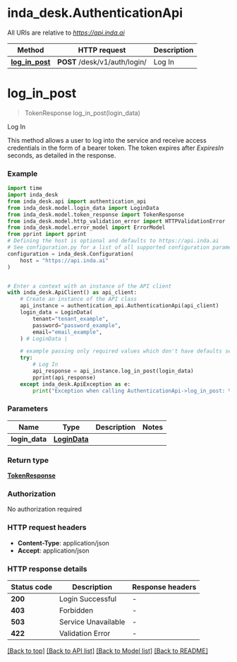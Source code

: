 # inda_desk.AuthenticationApi

All URIs are relative to *https://api.inda.ai*

Method | HTTP request | Description
------------- | ------------- | -------------
[**log_in_post**](AuthenticationApi.md#log_in_post) | **POST** /desk/v1/auth/login/ | Log In


# **log_in_post**
> TokenResponse log_in_post(login_data)

Log In

This method allows a user to log into the service and receive access credentials in the form of a bearer token. The token expires after  *ExpiresIn* seconds, as detailed in the response.

### Example


```python
import time
import inda_desk
from inda_desk.api import authentication_api
from inda_desk.model.login_data import LoginData
from inda_desk.model.token_response import TokenResponse
from inda_desk.model.http_validation_error import HTTPValidationError
from inda_desk.model.error_model import ErrorModel
from pprint import pprint
# Defining the host is optional and defaults to https://api.inda.ai
# See configuration.py for a list of all supported configuration parameters.
configuration = inda_desk.Configuration(
    host = "https://api.inda.ai"
)


# Enter a context with an instance of the API client
with inda_desk.ApiClient() as api_client:
    # Create an instance of the API class
    api_instance = authentication_api.AuthenticationApi(api_client)
    login_data = LoginData(
        tenant="tenant_example",
        password="password_example",
        email="email_example",
    ) # LoginData | 

    # example passing only required values which don't have defaults set
    try:
        # Log In
        api_response = api_instance.log_in_post(login_data)
        pprint(api_response)
    except inda_desk.ApiException as e:
        print("Exception when calling AuthenticationApi->log_in_post: %s\n" % e)
```


### Parameters

Name | Type | Description  | Notes
------------- | ------------- | ------------- | -------------
 **login_data** | [**LoginData**](LoginData.md)|  |

### Return type

[**TokenResponse**](TokenResponse.md)

### Authorization

No authorization required

### HTTP request headers

 - **Content-Type**: application/json
 - **Accept**: application/json


### HTTP response details

| Status code | Description | Response headers |
|-------------|-------------|------------------|
**200** | Login Successful |  -  |
**403** | Forbidden |  -  |
**503** | Service Unavailable |  -  |
**422** | Validation Error |  -  |

[[Back to top]](#) [[Back to API list]](../README.md#documentation-for-api-endpoints) [[Back to Model list]](../README.md#documentation-for-models) [[Back to README]](../README.md)

